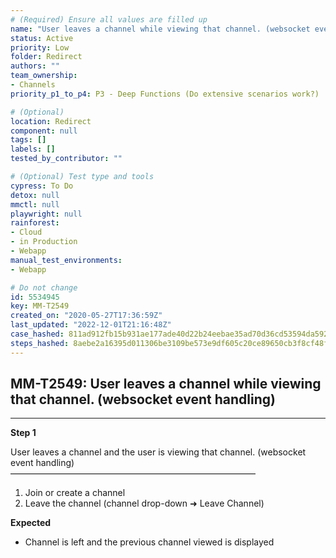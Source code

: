 ```yaml
---
# (Required) Ensure all values are filled up
name: "User leaves a channel while viewing that channel. (websocket event handling)"
status: Active
priority: Low
folder: Redirect
authors: ""
team_ownership: 
- Channels
priority_p1_to_p4: P3 - Deep Functions (Do extensive scenarios work?)

# (Optional)
location: Redirect
component: null
tags: []
labels: []
tested_by_contributor: ""

# (Optional) Test type and tools
cypress: To Do
detox: null
mmctl: null
playwright: null
rainforest: 
- Cloud
- in Production
- Webapp
manual_test_environments:
- Webapp

# Do not change
id: 5534945
key: MM-T2549
created_on: "2020-05-27T17:36:59Z"
last_updated: "2022-12-01T21:16:48Z"
case_hashed: 811ad912fb15b931ae177ade40d22b24eebae35ad70d36cd53594da5926b2d5f309d4a8ec47d8282f994f17fe8832183
steps_hashed: 8aebe2a16395d011306be3109be573e9df605c20ce89650cb3f8cf48fc36ab11a042b584fa616d1611bcc630e1ac7e74
---
```


<!-- (Auto-generated) Based on frontmatter's "key" and "name" -->

## MM-T2549: User leaves a channel while viewing that channel. (websocket event handling)

---

**Step 1**

User leaves a channel and the user is viewing that channel. (websocket event handling)\
————————————————————————————

1. Join or create a channel
2. Leave the channel (channel drop-down ➜ Leave Channel)

**Expected**

- Channel is left and the previous channel viewed is displayed
